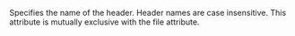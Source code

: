 Specifies the name of the header. Header names are case insensitive. This attribute is mutually
		exclusive with the file attribute.